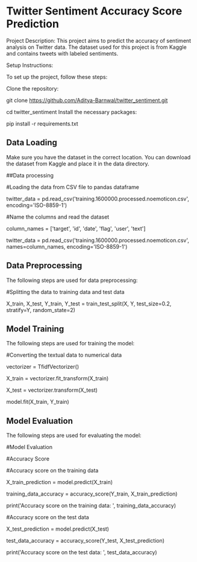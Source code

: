 # Twitter Sentiment Accuracy Score Prediction

Project Description:
This project aims to predict the accuracy of sentiment analysis on Twitter data. The dataset used for this project is from Kaggle and contains tweets with labeled sentiments.

Setup Instructions:

To set up the project, follow these steps:

Clone the repository:

git clone https://github.com/Aditya-Barnwal/twitter_sentiment.git

cd twitter_sentiment
Install the necessary packages:

pip install -r requirements.txt

## Data Loading
Make sure you have the dataset in the correct location. You can download the dataset from Kaggle and place it in the data directory.


##Data processing
 
 #Loading the data from CSV file to pandas dataframe

twitter_data = pd.read_csv('training.1600000.processed.noemoticon.csv', encoding='ISO-8859-1')

 #Name the columns and read the dataset

column_names = ['target', 'id', 'date', 'flag', 'user', 'text']

twitter_data = pd.read_csv('training.1600000.processed.noemoticon.csv', names=column_names, encoding='ISO-8859-1')

## Data Preprocessing

The following steps are used for data preprocessing:


#Splitting the data to training data and test data

X_train, X_test, Y_train, Y_test = train_test_split(X, Y, test_size=0.2, stratify=Y, random_state=2)

## Model Training
The following steps are used for training the model:


#Converting the textual data to numerical data

vectorizer = TfidfVectorizer()

X_train = vectorizer.fit_transform(X_train)

X_test = vectorizer.transform(X_test)

model.fit(X_train, Y_train)

## Model Evaluation

The following steps are used for evaluating the model:

#Model Evaluation

#Accuracy Score

#Accuracy score on the training data

X_train_prediction = model.predict(X_train)

training_data_accuracy = accuracy_score(Y_train, X_train_prediction)

print('Accuracy score on the training data: ', training_data_accuracy)

#Accuracy score on the test data

X_test_prediction = model.predict(X_test)

test_data_accuracy = accuracy_score(Y_test, X_test_prediction)

print('Accuracy score on the test data: ', test_data_accuracy)

